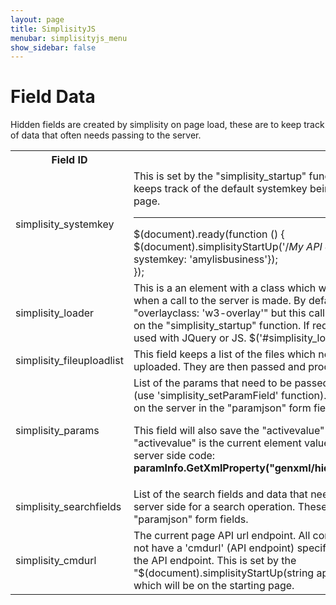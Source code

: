 ```yaml
---
layout: page
title: SimplisityJS
menubar: simplisityjs_menu
show_sidebar: false
---
```


# Field Data

<div class="w3-container">Hidden fields are created by simplisity on page load, these are to keep track of data that often needs passing to the server.</div>

<div class="w3-container w3-margin-top">
<div class="w3-row-padding">
<table class="w3-table w3-bordered">
	<tbody>
		<tr class="w3-teal">
			<th>Field ID</th>
			<th>&nbsp;</th>
		</tr>
		<tr>
			<td>simplisity_systemkey</td>
			<td>This is set by the &quot;simplisity_startup&quot; function (see below). It keeps track of the default systemkey being used by the page.
			<hr />
			<div class="w3-code ">$(document).ready(function () {<br />
			$(document).simplisityStartUp(&#39;/<i>My API call url</i>&#39;, { systemkey: &#39;amylisbusiness&#39;});<br />
			});</div>
			</td>
		</tr>
		<tr>
			<td>simplisity_loader</td>
			<td>This is a an element with a class which will be displayed when a call to the server is made. By default this is &quot;overlayclass: &#39;w3-overlay&#39;&quot; but this call can be overwritten on the &quot;simplisity_startup&quot; function. If required it can be used with JQuery or JS. $(&#39;#simplisity_loader&#39;).show();</td>
		</tr>
		<tr>
			<td>simplisity_fileuploadlist</td>
			<td>This field keeps a list of the files which need to be uploaded. They are then passed and processed server side.</td>
		</tr>
		<tr>
			<td>simplisity_params</td>
			<td>List of the params that need to be passed to server side (use &#39;simplisity_setParamField&#39; function). These are found on the server in the &quot;paramjson&quot; form fields.
			<p>This field will also save the &quot;activevalue&quot; paramater. The &quot;activevalue&quot; is the current element value. It can be used by server side code: <b>paramInfo.GetXmlProperty(&quot;genxml/hidden/activevalue&quot;)</b></p>
			</td>
		</tr>
		<tr>
			<td>simplisity_searchfields</td>
			<td>List of the search fields and data that needs to be passed to server side for a search operation. These are passed in the &quot;paramjson&quot; form fields.</td>
		</tr>
		<tr>
			<td>simplisity_cmdurl</td>
			<td>The current page API url endpoint. All commands that do not have a &#39;cmdurl&#39; (API endpoint) specified will use this as the API endpoint. This is set by the &quot;$(document).simplisityStartUp(string apiurl)&quot; method, which will be on the starting page.</td>
		</tr>
	</tbody>
</table>
</div>

<div class="w3-row-padding">
<div>&nbsp;</div>
</div>

<div class="w3-row-padding">
<div>&nbsp;</div>
</div>
</div>
